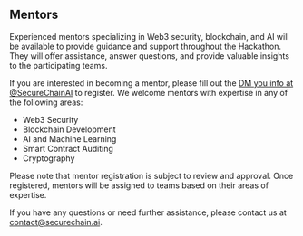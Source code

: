 ## Mentors

Experienced mentors specializing in Web3 security, blockchain, and AI will be available to provide guidance and support throughout the Hackathon. They will offer assistance, answer questions, and provide valuable insights to the participating teams.

If you are interested in becoming a mentor, please fill out the [DM you info at @SecureChainAI](https://twitter.com/SecureChainAI) to register. We welcome mentors with expertise in any of the following areas:

- Web3 Security
- Blockchain Development
- AI and Machine Learning
- Smart Contract Auditing
- Cryptography

Please note that mentor registration is subject to review and approval. Once registered, mentors will be assigned to teams based on their areas of expertise.

If you have any questions or need further assistance, please contact us at contact@securechain.ai.
